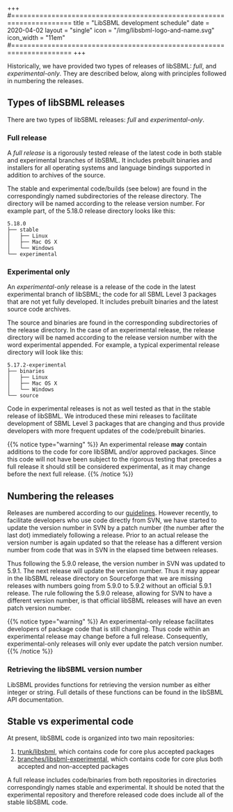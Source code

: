 +++
#=====================================================================
title      = "LibSBML development schedule"
date       = 2020-04-02
layout     = "single"
icon       = "/img/libsbml-logo-and-name.svg"
icon_width = "11em"
#=====================================================================
+++

Historically, we have provided two types of releases of libSBML: _full_, and _experimental-only_. They are described below, along with principles followed in numbering the releases.


## Types of libSBML releases

There are two types of libSBML releases: _full_ and _experimental-only_.

### Full release

A _full release_ is a rigorously tested release of the latest code in both stable and experimental branches of libSBML. It includes prebuilt binaries and installers for all operating systems and language bindings supported in addition to archives of the source.

The stable and experimental code/builds (see below) are found in the correspondingly named subdirectories of the release directory. The directory will be named according to the release version number. For example part, of the 5.18.0 release directory looks like this:

    5.18.0
    ├── stable
    │   ├── Linux
    │   ├── Mac OS X
    │   └── Windows
    └── experimental

### Experimental only

An _experimental-only_ release is a release of the code in the latest experimental branch of libSBML; the code for all SBML Level 3 packages that are not yet fully developed. It includes prebuilt binaries and the latest source code archives.

The source and binaries are found in the corresponding subdirectories of the release directory. In the case of an experimental release, the release directory will be named according to the release version number with the word experimental appended.  For example, a typical experimental release directory will look like this:

    5.17.2-experimental
    ├── binaries
    │   ├── Linux
    │   ├── Mac OS X
    │   └── Windows
    └── source

Code in experimental releases is not as well tested as that in the stable release of libSBML. We introduced these mini releases to facilitate development of SBML Level&nbsp;3 packages that are changing and thus provide developers with more frequent updates of the code/prebuilt binaries.

{{% notice type="warning" %}}
An experimental release **may** contain additions to the code for core libSBML and/or approved packages. Since this code will not have been subject to the rigorous testing that precedes a full release it should still be considered experimental, as it may change before the next full release.
{{% /notice %}}


## Numbering the releases

Releases are numbered according to our [guidelines](release-numbering). However recently, to facilitate developers who use code directly from SVN, we have started to update the version number in SVN by a patch number (the number after the last dot) immediately following a release. Prior to an actual release the version number is again updated so that the release has a different version number from code that was in SVN in the elapsed time between releases.

Thus following the 5.9.0 release, the version number in SVN was updated to 5.9.1. The next release will update the version number. Thus it may appear in the libSBML release directory on Sourceforge that we are missing releases with numbers going from 5.9.0 to 5.9.2 without an official 5.9.1 release. The rule following the 5.9.0 release, allowing for SVN to have a different version number, is that official libSBML releases will have an even patch version number.

{{% notice type="warning" %}}
An experimental-only release facilitates developers of package code that is still changing. Thus code within an experimental release may change before a full release. Consequently, experimental-only releases will only ever update the patch version number.
{{% /notice %}}

### Retrieving the libSBML version number

LibSBML provides functions for retrieving the version number as either integer or string. Full details of these functions can be found in the libSBML API documentation.


## Stable vs experimental code

At present, libSBML code is organized into two main repositories:

1. [trunk/libsbml](https://svn.code.sf.net/p/sbml/code/trunk/libsbml/), which contains code for core plus accepted packages
2. [branches/libsbml-experimental](https://svn.code.sf.net/p/sbml/code/branches/libsbml-experimental/), which contains code for core plus both accepted and non-accepted packages

A full release includes code/binaries from both repositories in directories correspondingly names stable and experimental. It should be noted that the experimental repository and therefore released code does include all of the stable libSBML code.

